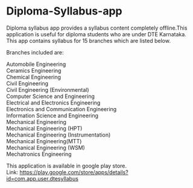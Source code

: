 # Diploma-Syllabus-app

Diploma syllabus app provides a syllabus content completely offline.This application is useful for diploma students who are under DTE Karnataka. This app contains syllabus for 15 branches which are listed below.

Branches included are:

Automobile Engineering<br/>
Ceramics Engineering<br/>
Chemical Engineering<br/>
Civil Engineering<br/>
Civil Engineering (Environmental)<br/>
Computer Science and Engineering<br/>
Electrical and Electronics Engineering<br/>
Electronics and Communication Engineering<br/>
Information Science and Engineering<br/>
Mechanical Engineering<br/>
Mechanical Engineering (HPT)<br/>
Mechanical Engineering (Instrumentation) <br/>
Mechanical Engineering(MTT)<br/>
Mechanical Engineering (WSM)<br/>
Mechatronics Engineering<br/>

This application is available in google play store.<br/>
Link: https://play.google.com/store/apps/details?id=com.app.user.dtesyllabus
